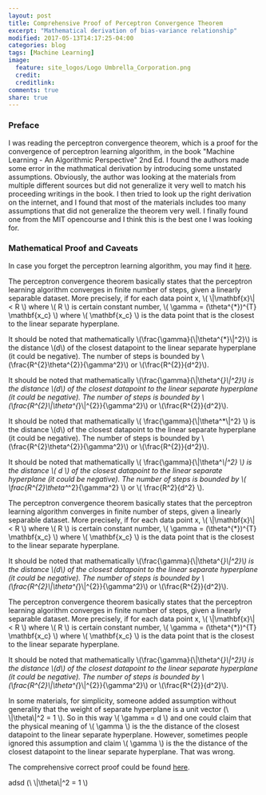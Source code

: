 ```yaml
---
layout: post
title: Comprehensive Proof of Perceptron Convergence Theorem
excerpt: "Mathematical derivation of bias-variance relationship"
modified: 2017-05-13T14:17:25-04:00
categories: blog
tags: [Machine Learning]
image:
  feature: site_logos/Logo Umbrella_Corporation.png
  credit: 
  creditlink: 
comments: true
share: true
---
```


### Preface

I was reading the perceptron convergence theorem, which is a proof for the convergence of perceptron learning algorithm, in the book "Machine Learning - An Algorithmic Perspective" 2nd Ed. I found the authors made some error in the mathmatical derivation by introducing some unstated assumptions. Obviously, the author was looking at the materials from multiple different sources but did not generalize it very well to match his proceeding writings in the book. I then tried to look up the right derivation on the internet, and I found that most of the materials includes too many assumptions that did not generalize the theorem very well. I finally found one from the MIT opencourse and I think this is the best one I was looking for.

### Mathematical Proof and Caveats

In case you forget the perceptron learning algorithm, you may find it [here](/downloads/blog/2017-05-15-Perceptron-Convergence-Theorem/perceptron_learning_algorithm.pdf).

The perceptron convergence theorem basically states that the perceptron learning algorithm converges in finite number of steps, given a linearly separable dataset. More precisely, if for each data point x, \\( \\|\mathbf{x}\\| < R \\) where \\( R \\) is certain constant number,  \\( \gamma = (\theta^{*})^{T} \mathbf{x_c} \\) where \\( \mathbf{x_c} \\) is the data point that is the closest to the linear separate hyperplane. 

It should be noted that mathematically \\(\frac{\gamma}{\\|\theta^{*}\\|^2}\\) is the distance \\(d\\) of the closest datapoint to the linear separate hyperplane (it could be negative). The number of steps is bounded by \\(\frac{R^{2}\theta^{2}}{\gamma^2}\\) or \\(\frac{R^{2}}{d^2}\\).

It should be noted that mathematically \\(\frac{\gamma}{\\|\theta^{*}\\|^2}\\) is the distance \\(d\\) of the closest datapoint to the linear separate hyperplane (it could be negative). The number of steps is bounded by \\(\frac{R^{2}\\|\theta^{*}\\|^{2}}{\gamma^2}\\) or \\(\frac{R^{2}}{d^2}\\).










It should be noted that mathematically \\( \frac{\gamma}{\\|\theta^*\\|^2} \\) is the distance \\(d\\) of the closest datapoint to the linear separate hyperplane (it could be negative). The number of steps is bounded by \\(\frac{R^{2}\theta^{2}}{\gamma^2}\\) or \\(\frac{R^{2}}{d^2}\\).

It should be noted that mathematically \\( \frac{\gamma}{\\|\theta^*\\|^2} \\) is the distance \\( d \\) of the closest datapoint to the linear separate hyperplane (it could be negative). The number of steps is bounded by \\( \frac{R^{2}\theta^*^2}{\gamma^2} \\) or \\( \frac{R^2}{d^2} \\).



The perceptron convergence theorem basically states that the perceptron learning algorithm converges in finite number of steps, given a linearly separable dataset. More precisely, if for each data point x, \\( \\|\mathbf{x}\\| < R \\) where \\( R \\) is certain constant number,  \\( \gamma = (\theta^{*})^{T} \mathbf{x_c} \\) where \\( \mathbf{x_c} \\) is the data point that is the closest to the linear separate hyperplane. 

It should be noted that mathematically \\(\frac{\gamma}{\\|\theta^{*}\\|^2}\\) is the distance \\(d\\) of the closest datapoint to the linear separate hyperplane (it could be negative). The number of steps is bounded by \\(\frac{R^{2}\\|\theta^{*}\\|^{2}}{\gamma^2}\\) or \\(\frac{R^{2}}{d^2}\\).

The perceptron convergence theorem basically states that the perceptron learning algorithm converges in finite number of steps, given a linearly separable dataset. More precisely, if for each data point x, \\( \\|\mathbf{x}\\| < R \\) where \\( R \\) is certain constant number,  \\( \gamma = (\theta^{*})^{T} \mathbf{x_c} \\) where \\( \mathbf{x_c} \\) is the data point that is the closest to the linear separate hyperplane. 

It should be noted that mathematically \\(\frac{\gamma}{\\|\theta^{*}\\|^2}\\) is the distance \\(d\\) of the closest datapoint to the linear separate hyperplane (it could be negative). The number of steps is bounded by \\(\frac{R^{2}\\|\theta^{*}\\|^{2}}{\gamma^2}\\) or \\(\frac{R^{2}}{d^2}\\).


In some materials, for simplicity, someone added assumption without generality that the weight of separate hyperplane is a unit vector (\\ \\|\theta\\|^2 = 1 \\). So in this way \\( \gamma = d \\) and one could claim that the physical meaning of \\( \gamma \\) is the the distance of the closest datapoint to the linear separate hyperplane. However, sometimes people ignored this assumption and claim \\( \gamma \\) is the the distance of the closest datapoint to the linear separate hyperplane. That was wrong.

The comprehensive correct proof could be found [here](/downloads/blog/2017-05-15-Perceptron-Convergence-Theorem/perceptron_convergence_theorem.pdf).


adsd (\\ \\|\theta\\|^2 = 1 \\)